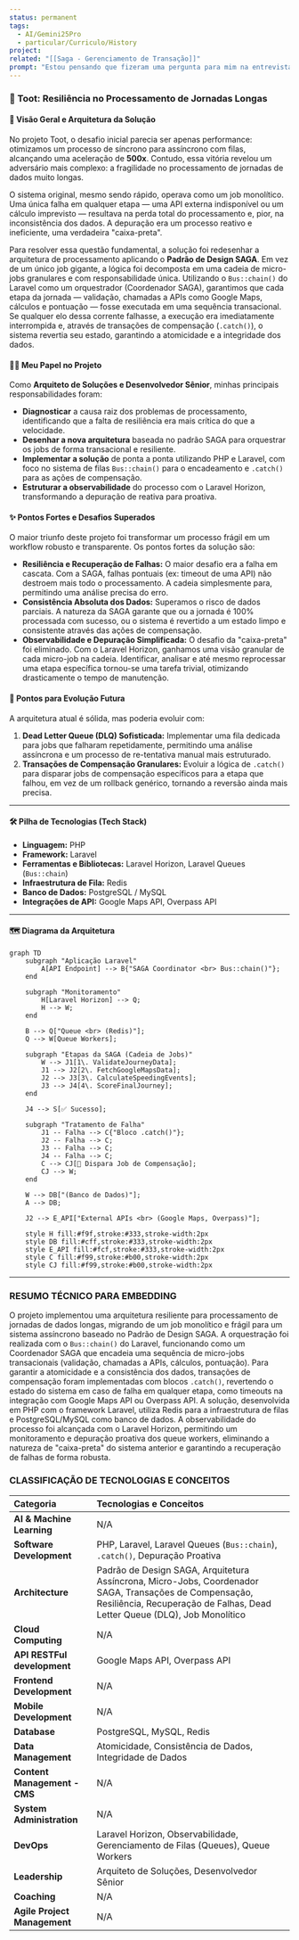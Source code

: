 ```yaml
---
status: permanent
tags:
  - AI/Gemini25Pro
  - particular/Curriculo/History
project: 
related: "[[Saga - Gerenciamento de Transação]]"
prompt: "Estou pensando que fizeram uma pergunta para mim na entrevista da Hostgater que foi o seguinte, Qual foi o problema mais difícil que você enfrentou e como você resolveu ele?Acho que foi um problema que enfrentei no meio desse projeto, pode me ajudar a criar uma descrição completa sobre isso? -- Vamos atualizar esse projeto informando que para tratar as viagens longos eu implementei encadeamento de jobs para obter controle utilizando para isso o Design Pattern Saga conforme:"
---
```

### 🚀 Toot: Resiliência no Processamento de Jornadas Longas

#### 🎯 Visão Geral e Arquitetura da Solução

No projeto Toot, o desafio inicial parecia ser apenas performance: otimizamos um processo de síncrono para assíncrono com filas, alcançando uma aceleração de **500x**. Contudo, essa vitória revelou um adversário mais complexo: a fragilidade no processamento de jornadas de dados muito longas.

O sistema original, mesmo sendo rápido, operava como um job monolítico. Uma única falha em qualquer etapa — uma API externa indisponível ou um cálculo imprevisto — resultava na perda total do processamento e, pior, na inconsistência dos dados. A depuração era um processo reativo e ineficiente, uma verdadeira "caixa-preta".

Para resolver essa questão fundamental, a solução foi redesenhar a arquitetura de processamento aplicando o **Padrão de Design SAGA**. Em vez de um único job gigante, a lógica foi decomposta em uma cadeia de micro-jobs granulares e com responsabilidade única. Utilizando o `Bus::chain()` do Laravel como um orquestrador (Coordenador SAGA), garantimos que cada etapa da jornada — validação, chamadas a APIs como Google Maps, cálculos e pontuação — fosse executada em uma sequência transacional. Se qualquer elo dessa corrente falhasse, a execução era imediatamente interrompida e, através de transações de compensação (`.catch()`), o sistema revertia seu estado, garantindo a atomicidade e a integridade dos dados.

#### 👨‍💻 Meu Papel no Projeto

Como **Arquiteto de Soluções e Desenvolvedor Sênior**, minhas principais responsabilidades foram:

  * **Diagnosticar** a causa raiz dos problemas de processamento, identificando que a falta de resiliência era mais crítica do que a velocidade.
  * **Desenhar a nova arquitetura** baseada no padrão SAGA para orquestrar os jobs de forma transacional e resiliente.
  * **Implementar a solução** de ponta a ponta utilizando PHP e Laravel, com foco no sistema de filas `Bus::chain()` para o encadeamento e `.catch()` para as ações de compensação.
  * **Estruturar a observabilidade** do processo com o Laravel Horizon, transformando a depuração de reativa para proativa.

#### ✨ Pontos Fortes e Desafios Superados

O maior triunfo deste projeto foi transformar um processo frágil em um workflow robusto e transparente. Os pontos fortes da solução são:

  * **Resiliência e Recuperação de Falhas:** O maior desafio era a falha em cascata. Com a SAGA, falhas pontuais (ex: timeout de uma API) não destroem mais todo o processamento. A cadeia simplesmente para, permitindo uma análise precisa do erro.
  * **Consistência Absoluta dos Dados:** Superamos o risco de dados parciais. A natureza da SAGA garante que ou a jornada é 100% processada com sucesso, ou o sistema é revertido a um estado limpo e consistente através das ações de compensação.
  * **Observabilidade e Depuração Simplificada:** O desafio da "caixa-preta" foi eliminado. Com o Laravel Horizon, ganhamos uma visão granular de cada micro-job na cadeia. Identificar, analisar e até mesmo reprocessar uma etapa específica tornou-se uma tarefa trivial, otimizando drasticamente o tempo de manutenção.

#### 🌱 Pontos para Evolução Futura

A arquitetura atual é sólida, mas poderia evoluir com:

1.  **Dead Letter Queue (DLQ) Sofisticada:** Implementar uma fila dedicada para jobs que falharam repetidamente, permitindo uma análise assíncrona e um processo de re-tentativa manual mais estruturado.
2.  **Transações de Compensação Granulares:** Evoluir a lógica de `.catch()` para disparar jobs de compensação específicos para a etapa que falhou, em vez de um rollback genérico, tornando a reversão ainda mais precisa.

-----

#### 🛠️ Pilha de Tecnologias (Tech Stack)

  * **Linguagem:** PHP
  * **Framework:** Laravel
  * **Ferramentas e Bibliotecas:** Laravel Horizon, Laravel Queues (`Bus::chain`)
  * **Infraestrutura de Fila:** Redis
  * **Banco de Dados:** PostgreSQL / MySQL
  * **Integrações de API:** Google Maps API, Overpass API

-----

#### 🗺️ Diagrama da Arquitetura

```mermaid
graph TD
    subgraph "Aplicação Laravel"
        A[API Endpoint] --> B{"SAGA Coordinator <br> Bus::chain()"};
    end

    subgraph "Monitoramento"
        H[Laravel Horizon] --> Q;
        H --> W;
    end

    B --> Q["Queue <br> (Redis)"];
    Q --> W[Queue Workers];

    subgraph "Etapas da SAGA (Cadeia de Jobs)"
        W --> J1[1\. ValidateJourneyData];
        J1 --> J2[2\. FetchGoogleMapsData];
        J2 --> J3[3\. CalculateSpeedingEvents];
        J3 --> J4[4\. ScoreFinalJourney];
    end

    J4 --> S[✅ Sucesso];
    
    subgraph "Tratamento de Falha"
        J1 -- Falha --> C{"Bloco .catch()"};
        J2 -- Falha --> C;
        J3 -- Falha --> C;
        J4 -- Falha --> C;
        C --> CJ[🚀 Dispara Job de Compensação];
        CJ --> W;
    end

    W --> DB["(Banco de Dados)"];
    A --> DB;

    J2 --> E_API["External APIs <br> (Google Maps, Overpass)"];

    style H fill:#f9f,stroke:#333,stroke-width:2px
    style DB fill:#cff,stroke:#333,stroke-width:2px
    style E_API fill:#fcf,stroke:#333,stroke-width:2px
    style C fill:#f99,stroke:#b00,stroke-width:2px
    style CJ fill:#f99,stroke:#b00,stroke-width:2px
```

---
### RESUMO TÉCNICO PARA EMBEDDING

O projeto implementou uma arquitetura resiliente para processamento de jornadas de dados longas, migrando de um job monolítico e frágil para um sistema assíncrono baseado no Padrão de Design SAGA. A orquestração foi realizada com o `Bus::chain()` do Laravel, funcionando como um Coordenador SAGA que encadeia uma sequência de micro-jobs transacionais (validação, chamadas a APIs, cálculos, pontuação). Para garantir a atomicidade e a consistência dos dados, transações de compensação foram implementadas com blocos `.catch()`, revertendo o estado do sistema em caso de falha em qualquer etapa, como timeouts na integração com Google Maps API ou Overpass API. A solução, desenvolvida em PHP com o framework Laravel, utiliza Redis para a infraestrutura de filas e PostgreSQL/MySQL como banco de dados. A observabilidade do processo foi alcançada com o Laravel Horizon, permitindo um monitoramento e depuração proativa dos queue workers, eliminando a natureza de "caixa-preta" do sistema anterior e garantindo a recuperação de falhas de forma robusta.

### CLASSIFICAÇÃO DE TECNOLOGIAS E CONCEITOS

| Categoria | Tecnologias e Conceitos |
| :--- | :--- |
| **AI & Machine Learning** | N/A |
| **Software Development** | PHP, Laravel, Laravel Queues (`Bus::chain`), `.catch()`, Depuração Proativa |
| **Architecture**| Padrão de Design SAGA, Arquitetura Assíncrona, Micro-Jobs, Coordenador SAGA, Transações de Compensação, Resiliência, Recuperação de Falhas, Dead Letter Queue (DLQ), Job Monolítico |
| **Cloud Computing** | N/A |
| **API RESTFul development** | Google Maps API, Overpass API |
| **Frontend Development** | N/A |
| **Mobile Development** | N/A |
| **Database** | PostgreSQL, MySQL, Redis |
| **Data Management** | Atomicidade, Consistência de Dados, Integridade de Dados |
| **Content Management - CMS** | N/A |
| **System Administration** | N/A |
| **DevOps** | Laravel Horizon, Observabilidade, Gerenciamento de Filas (Queues), Queue Workers |
| **Leadership** | Arquiteto de Soluções, Desenvolvedor Sênior |
| **Coaching** | N/A |
| **Agile Project Management** | N/A |